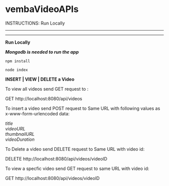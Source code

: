 # vembaVideoAPIs

INSTRUCTIONS:
 Run Locally

________________________________________________________________

_________________________________________________________________


<b> Run Locally </b>

<b><i>Mongodb is needed to run the app</i></b>

`npm install`

`node index`

<b>INSERT | VIEW | DELETE a Video</b>

To view all videos send GET request to :

 GET http://localhost:8080/api/videos

To insert a video send POST request to Same URL with following values as x-www-form-urlencoded data:

<i> title </i> <br>
<i> videoURL</i><br>
<i>thumbnailURL </i><br>
<i>videoDuration</i>

To Delete a video send DELETE request to Same URL with video id:

DELETE http://localhost:8080/api/videos/videoID

To view a specfic video send GET request to same URL with video id:

GET  http://localhost:8080/api/videos/videoID




